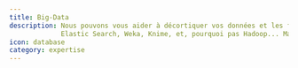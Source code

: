 ```yaml
---
title: Big-Data
description: Nous pouvons vous aider à décortiquer vos données et les faire parler en utilisant des outils tels que 
             Elastic Search, Weka, Knime, et, pourquoi pas Hadoop... Mais vos données sont elles vraiement si grandes ?
icon: database
category: expertise
---
```

